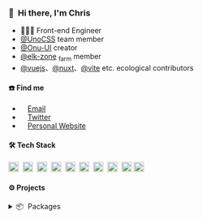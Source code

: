 ### 👋 &nbsp;Hi there, I'm Chris

- 🧑🏻‍💻 Front-end Engineer
- [@UnoCSS](https://github.com/unocss) team member
- [@Onu-UI](https://github.com/onu-ui) creator
- [@elk-zone](https://github.com/elk-zone) <sub>farm</sub> member
- [@vuejs](https://github.com/vuejs/core)、[@nuxt](https://github.com/nuxt/nuxt)、[@vite](https://github.com/vitejs/vite) etc. ecological contributors


#### ☎️ Find me

- <img height="10" src="https://api.iconify.design/fxemoji:email.svg">  [Email](mailto:hizyyv@gmail.com)
- <img height="10" src="https://api.iconify.design/logos:twitter.svg"> [Twitter](https://twitter.com/chris_zyyv)
- <img height="10" src="https://api.iconify.design/logos:blogger.svg">  [Personal Website](http://zyob.top)


#### 🛠 Tech Stack

<code><img height="20" src="https://api.iconify.design/logos-typescript-icon.svg"></code>&nbsp;
<code><img height="20" src="https://api.iconify.design/logos-vitejs.svg"></code>&nbsp;
<code><img height="20" src="https://api.iconify.design/logos:vue.svg"></code>&nbsp;
<code><img height="20" src="https://api.iconify.design/logos:nuxt-icon.svg"></code>&nbsp;
<code><img height="20" src="https://api.iconify.design/logos:vueuse.svg"></code>&nbsp;
<code><img height="20" src="https://api.iconify.design/logos-unocss.svg"></code>&nbsp;
<code><img height="20" src="https://api.iconify.design/logos-vitest.svg"></code>&nbsp;
<code><img height="20" src="https://api.iconify.design/logos-pnpm.svg"></code>&nbsp;
<code><img height="20" src="https://api.iconify.design/logos-nodejs-icon.svg"></code>
<code><img height="20" src="https://api.iconify.design/logos-react.svg"></code>&nbsp;


#### ⚙️ Projects

<details>

<summary>📦 &nbsp;Packages</summary>

##### Maintaining
- [unocss/unocss](https://github/unocss/unocss) - The instant on-demand atomic CSS engine.
- [onu-ui/onu-ui](https://github/onu-ui/onu-ui) - Popular, beautiful and fast UnoCSS component library.

##### Personal
- [unocss-animates](https://github.com/zyyv/unocss-animates) - Preview all animations in UnoCSS.
- [unocss-preset-useful](https://github.com/zyyv/unocss-preset-useful) - My useful preset about unocss usage.
- [unplugin-vue-image](https://github.com/zyyv/unplugin-vue-image) - 自动引入图片。Auto import images.
- [unplugin-unocss-config](https://github.com/zyyv/unplugin-unocss-config) - Use uno config in runtime.
- [unplugin-vue-dotenv](https://github.com/zyyv/unplugin-vue-dotenv) - Auto generate the corresponding `.env` file.
- [vite-plugin-copyfile](https://github.com/zyyv/vite-plugin-copyfile) - Copy some files to your aim path when build end.
- [untinyimg](https://github.com/zyyv/untinyimg) - A cli tools of tinypng.

</details>

<!-- ## 🍁 &nbsp;My Stats

<div>
  <img height="150em" src="https://github-readme-stats.vercel.app/api?username=zyyv&show_icons=true&theme=tokyonight" alt="Chris' GitHub Stats"/>
  <img height="150em" src="https://github-readme-stats.vercel.app/api/top-langs/?username=zyyv&layout=compact&theme=tokyonight" />
</div>
-->
